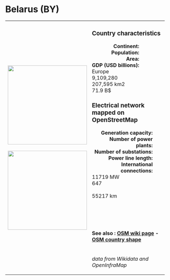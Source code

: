 # Belarus (BY)

<table width="90%">
<tr>
<td>
<img src="https://upload.wikimedia.org/wikipedia/commons/8/85/Flag_of_Belarus.svg" width="250">
<br><br>
<img src="https://upload.wikimedia.org/wikipedia/commons/6/68/Belarus_on_the_globe_%28Europe_centered%29.svg" width="250"></td>
<td>
<h3>Country characteristics</h3>
<div style="display: inline-block;text-align:right;margin-right:30px;font-weight: bold;">
Continent:<br>Population:<br>Area:<br>GDP (USD billions):
</div>
<div style="display: inline-block;">
Europe<br>9,109,280<br>207,595 km2<br>71.9 B$
</div>
<h3>Electrical network mapped on OpenStreetMap</h3>
<div style="display: inline-block;text-align:right;margin-right:30px;font-weight: bold;">Generation capacity:<br>
Number of power plants:<br>
Number of substations:<br>
Power line length:<br>
International connections:<br>
</div>
<div style="display: inline-block;">11719 MW<br>
647<br>
<br>
55217 km<br>
<br>
</div>

<br><br><h4>See also :
<a href="https://wiki.openstreetmap.org/wiki/Power_networks/Belarus" target="_blank">OSM wiki page</a> -
<a href="https://openstreetmap.org/relation/59065" target="_blank">OSM country shape</a>
</h4>

<br><i>data from Wikidata and OpenInfraMap</i>
</td>
</tr>
</table>




